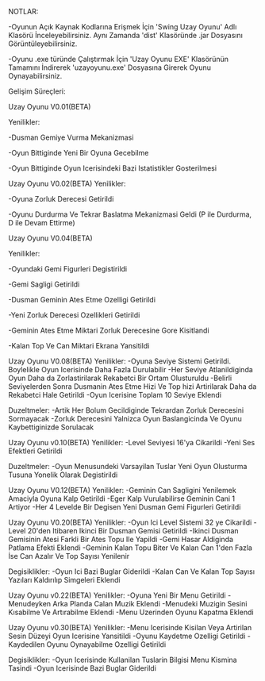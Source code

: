 NOTLAR:

-Oyunun Açık Kaynak Kodlarına Erişmek İçin 'Swing Uzay Oyunu' Adlı Klasörü İnceleyebilirsiniz. Aynı Zamanda 'dist' Klasöründe .jar Dosyasını Görüntüleyebilirsiniz.

-Oyunu .exe türünde Çalıştırmak İçin 'Uzay Oyunu EXE' Klasörünün Tamamını İndirerek 'uzayoyunu.exe' Dosyasına Girerek Oyunu Oynayabilirsiniz.

Gelişim Süreçleri:


Uzay Oyunu V0.01(BETA)

Yenilikler:

-Dusman Gemiye Vurma Mekanizmasi

-Oyun Bittiginde Yeni Bir Oyuna Gecebilme

-Oyun Bittiginde Oyun Icerisindeki Bazi Istatistikler Gosterilmesi



Uzay Oyunu V0.02(BETA)
Yenilikler:

-Oyuna Zorluk Derecesi Getirildi

-Oyunu Durdurma Ve Tekrar Baslatma Mekanizmasi Geldi (P ile Durdurma, D ile Devam Ettirme)


Uzay Oyunu V0.04(BETA)

Yenilikler:

-Oyundaki Gemi Figurleri Degistirildi

-Gemi Sagligi Getirildi

-Dusman Geminin Ates Etme Ozelligi Getirildi

-Yeni Zorluk Derecesi Ozellikleri Getirildi

-Geminin Ates Etme Miktari Zorluk Derecesine Gore Kisitlandi

-Kalan Top Ve Can Miktari Ekrana Yansitildi


Uzay Oyunu V0.08(BETA)
Yenilikler:
-Oyuna Seviye Sistemi Getirildi. Boylelikle Oyun Icerisinde Daha Fazla Durulabilir
-Her Seviye Atlanildiginda Oyun Daha da Zorlastirilarak Rekabetci Bir Ortam Olusturuldu
-Belirli Seviyelerden Sonra Dusmanin Ates Etme Hizi Ve Top hizi Artirilarak Daha da Rekabetci Hale Getirildi
-Oyun Icerisine Toplam 10 Seviye Eklendi

Duzeltmeler:
-Artik Her Bolum Gecildiginde Tekrardan Zorluk Derecesini Sormayacak
-Zorluk Derecesini Yalnizca Oyun Baslangicinda Ve Oyunu Kaybettiginizde Sorulacak


Uzay Oyunu v0.10(BETA)
Yenilikler:
-Level Seviyesi 16'ya Cikarildi
-Yeni Ses Efektleri Getirildi

Duzeltmeler:
-Oyun Menusundeki Varsayilan Tuslar Yeni Oyun Olusturma Tusuna Yonelik Olarak Degistirildi

Uzay Oyunu V0.12(BETA)
Yenilikler:
-Geminin Can Sagligini Yenilemek Amaciyla Oyuna Kalp Getirildi
-Eger Kalp Vurulabilirse Geminin Cani 1 Artiyor
-Her 4 Levelde Bir Degisen Yeni Dusman Gemi Figurleri Getirildi

Uzay Oyunu V0.20(BETA)
Yenilikler:
-Oyun Ici Level Sistemi 32 ye Cikarildi
-Level 20'den Itibaren Ikinci Bir Dusman Gemisi Getirildi
-Ikinci Dusman Gemisinin Atesi Farkli Bir Ates Topu Ile Yapildi
-Gemi Hasar Aldiginda Patlama Efekti Eklendi
-Geminin Kalan Topu Biter Ve Kalan Can 1'den Fazla İse Can Azalır Ve Top Sayısı Yenilenir

Degisiklikler:
-Oyun Ici Bazi Buglar Giderildi
-Kalan Can Ve Kalan Top Sayısı Yazıları Kaldırılıp Simgeleri Eklendi

Uzay Oyunu v0.22(BETA)
Yenilikler:
-Oyuna Yeni Bir Menu Getirildi
-Menudeyken Arka Planda Calan Muzik Eklendi
-Menudeki Muzigin Sesini Kısabilme Ve Artırabilme Eklendi
-Menu Uzerinden Oyunu Kapatma Eklendi

Uzay Oyunu v0.30(BETA)
Yenilikler:
-Menu Icerisinde Kisilan Veya Artirilan Sesin Düzeyi Oyun Icerisine Yansitildi
-Oyunu Kaydetme Ozelligi Getirildi
-Kaydedilen Oyunu Oynayabilme Ozelligi Getirildi

Degisiklikler:
-Oyun Icerisinde Kullanilan Tuslarin Bilgisi Menu Kismina Tasindi
-Oyun Icerisinde Bazi Buglar Giderildi




 
